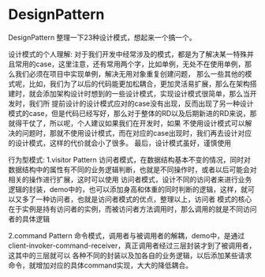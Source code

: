 # DesignPattern
DesignPattern
整理一下23种设计模式，想起来一个搞一个。

设计模式的个人理解:
对于我们开发中经常涉及的模式，都是为了解决某一特殊并且常用的case，这里注意，还有常用两个字，比如单例，无处不在使用单例，那么我们必须在项目中实现单例，解决无用对象重复创建问题，
那么一些其他的模式呢，比如，我们为了以后的代码能更加松耦合，更加灵活易扩展，那么在架构搭建时，就会添加架构设计时想到的一些设计模式，实现设计模式很简单，那么当开发时，我们所
提前设计的设计模式应对的case没有出现，反而出现了另一种设计模式的case，但是代码已经写好，那么对于整体的RD以及后期新进的RD来说，那就得干仗了，所以呢，个人建议如果我们在开发时，如果
不使用设计模式可以解决的问题时，那就不使用设计模式，而在对应的case出现时，我们再去设计对应的设计模式，这样的代价就会小了很多。
最后，设计模式虽好，谨慎使用

行为型模式:
1.visitor Pattern 访问者模式，在数据结构基本不变的情况，同时对数据结构中的属性有不同的业务逻辑判断，也就是不同操作时，或者以后可能会对相关的操作进行扩展，这时可以使用
访问者模式，设计不同的访问者来进行业务逻辑的封装，demo中的，也可以添加身高和体重的同时判断的逻辑，这样，就可以又多了一种访问者，也就是访问者模式的优点，整理以上，访问者
模式的核心在于实例是持有访问者的实例，而被访问者方法调用时，那么调用的就是不同访问者的具体逻辑

2.command Pattern 命令模式，调用者与被调用者的解耦，demo中，是通过client-invoker-command-receiver，真正调用者经过三层封装才到了被调用者，这其中的三层就可以
各种不同的封装以及加各自的业务逻辑，以后添加某些请求命令，就增加对应的具体command实现，大大的降低耦合。
